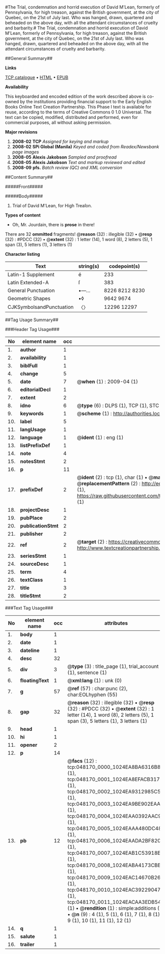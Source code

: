 #The Trial, condemnation and horrid execution of David M'Lean, formerly of Pennsylvania, for high treason, against the British government, at the city of Quebec, on the 21st of July last. Who was hanged, drawn, quartered and beheaded on the above day, with all the attendant circumstances of cruelty and barbarity.#
The Trial, condemnation and horrid execution of David M'Lean, formerly of Pennsylvania, for high treason, against the British government, at the city of Quebec, on the 21st of July last. Who was hanged, drawn, quartered and beheaded on the above day, with all the attendant circumstances of cruelty and barbarity.

##General Summary##

**Links**

[TCP catalogue](http://www.ota.ox.ac.uk/tcp/)  • 
[HTML](http://tei.it.ox.ac.uk/tcp/Texts-HTML/free/N36/N36800.html)  • 
[EPUB](http://tei.it.ox.ac.uk/tcp/Texts-EPUB/free/N36/N36800.epub)

**Availability**

This keyboarded and encoded edition of the
	       work described above is co-owned by the institutions
	       providing financial support to the Early English Books
	       Online Text Creation Partnership. This Phase I text is
	       available for reuse, according to the terms of Creative
	       Commons 0 1.0 Universal. The text can be copied,
	       modified, distributed and performed, even for
	       commercial purposes, all without asking permission.

**Major revisions**

1. __2008-02__ __TCP__ *Assigned for keying and markup*
1. __2008-02__ __SPi Global (Manila)__ *Keyed and coded from Readex/Newsbank page images*
1. __2008-05__ __Alexis Jakobson__ *Sampled and proofread*
1. __2008-05__ __Alexis Jakobson__ *Text and markup reviewed and edited*
1. __2008-09__ __pfs.__ *Batch review (QC) and XML conversion*

##Content Summary##

#####Front#####

#####Body#####

1. Trial of David M'Lean, for High Treaſon.

**Types of content**

  * Oh, Mr. Jourdain, there is **prose** in there!

There are 32 **ommitted** fragments! 
 @__reason__ (32) : illegible (32)  •  @__resp__ (32) : #PDCC (32)  •  @__extent__ (32) : 1 letter (14), 1 word (8), 2 letters (5), 1 span (3), 5 letters (1), 3 letters (1)

**Character listing**


|Text|string(s)|codepoint(s)|
|---|---|---|
|Latin-1 Supplement|é|233|
|Latin Extended-A|ſ|383|
|General Punctuation|•—…|8226 8212 8230|
|Geometric Shapes|▪◊|9642 9674|
|CJKSymbolsandPunctuation|〈〉|12296 12297|

##Tag Usage Summary##

###Header Tag Usage###

|No|element name|occ|attributes|
|---|---|---|---|
|1.|__author__|1||
|2.|__availability__|1||
|3.|__biblFull__|1||
|4.|__change__|5||
|5.|__date__|7| @__when__ (1) : 2009-04 (1)|
|6.|__editorialDecl__|1||
|7.|__extent__|2||
|8.|__idno__|6| @__type__ (6) : DLPS (1), TCP (1), STC (1), NOTIS (1), IMAGE-SET (1), EVANS-CITATION (1)|
|9.|__keywords__|1| @__scheme__ (1) : http://authorities.loc.gov/ (1)|
|10.|__label__|5||
|11.|__langUsage__|1||
|12.|__language__|1| @__ident__ (1) : eng (1)|
|13.|__listPrefixDef__|1||
|14.|__note__|4||
|15.|__notesStmt__|2||
|16.|__p__|11||
|17.|__prefixDef__|2| @__ident__ (2) : tcp (1), char (1)  •  @__matchPattern__ (2) : ([0-9\-]+):([0-9IVX]+) (1), (.+) (1)  •  @__replacementPattern__ (2) : http://eebo.chadwyck.com/downloadtiff?vid=$1&page=$2 (1), https://raw.githubusercontent.com/textcreationpartnership/Texts/master/tcpchars.xml#$1 (1)|
|18.|__projectDesc__|1||
|19.|__pubPlace__|2||
|20.|__publicationStmt__|2||
|21.|__publisher__|2||
|22.|__ref__|2| @__target__ (2) : https://creativecommons.org/publicdomain/zero/1.0/ (1), http://www.textcreationpartnership.org/docs/. (1)|
|23.|__seriesStmt__|1||
|24.|__sourceDesc__|1||
|25.|__term__|4||
|26.|__textClass__|1||
|27.|__title__|3||
|28.|__titleStmt__|2||


###Text Tag Usage###

|No|element name|occ|attributes|
|---|---|---|---|
|1.|__body__|1||
|2.|__date__|1||
|3.|__dateline__|1||
|4.|__desc__|32||
|5.|__div__|3| @__type__ (3) : title_page (1), trial_account (1), sentence (1)|
|6.|__floatingText__|1| @__xml:lang__ (1) : unk (0)|
|7.|__g__|57| @__ref__ (57) : char:punc (2), char:EOLhyphen (55)|
|8.|__gap__|32| @__reason__ (32) : illegible (32)  •  @__resp__ (32) : #PDCC (32)  •  @__extent__ (32) : 1 letter (14), 1 word (8), 2 letters (5), 1 span (3), 5 letters (1), 3 letters (1)|
|9.|__head__|1||
|10.|__hi__|1||
|11.|__opener__|2||
|12.|__p__|14||
|13.|__pb__|12| @__facs__ (12) : tcp:048170_0000_1024EA8BA6316B88 (1), tcp:048170_0001_1024EA8EFACB3178 (1), tcp:048170_0002_1024EA9312985C58 (1), tcp:048170_0003_1024EA9BE902EAA8 (1), tcp:048170_0004_1024EAA0392AAC90 (1), tcp:048170_0005_1024EAAA480DC480 (1), tcp:048170_0006_1024EAADA2BF8200 (1), tcp:048170_0007_1024EAB1C53918E0 (1), tcp:048170_0008_1024EABA4173CBB0 (1), tcp:048170_0009_1024EAC14670B268 (1), tcp:048170_0010_1024EAC392290470 (1), tcp:048170_0011_1024EACAA3EDB548 (1)  •  @__rendition__ (1) : simple:additions (1)  •  @__n__ (9) : 4 (1), 5 (1), 6 (1), 7 (1), 8 (1), 9 (1), 10 (1), 11 (1), 12 (1)|
|14.|__q__|1||
|15.|__salute__|1||
|16.|__trailer__|1||
